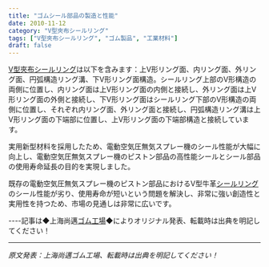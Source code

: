 ```yaml
---
title: "ゴムシール部品の製造と性能"
date: 2010-11-12
category: "V型夾布シールリング"
tags: ["V型夾布シールリング", "ゴム製品", "工業材料"]
draft: false
---
```


[V型夾布シールリング](http://www.smpolymer.com/)は以下を含みます：上V形リング面、内リング面、外リング面、円弧構造リング溝、下V形リング面構造。シールリング上部のV形構造の両側に位置し、内リング面は上V形リング面の内側と接続し、外リング面は上V形リング面の外側と接続し、下V形リング面はシールリング下部のV形構造の両側に位置し、それぞれ内リング面、外リング面と接続し、円弧構造リング溝は上V形リング面の下端部に位置し、上V形リング面の下端部構造と接続しています。

実用新型材料を採用したため、電動空気圧無気スプレー機のシール性能が大幅に向上し、電動空気圧無気スプレー機のピストン部品の高性能シールとシール部品の使用寿命延長の目的を実現しました。

既存の電動空気圧無気スプレー機のピストン部品におけるV型牛革[シールリング](http://www.smpolymer.com/)のシール性能が劣り、使用寿命が短いという問題を解決し、非常に強い創造性と実用性を持つため、市場の見通しは非常に広いです。

----記事は◆上海尚邁[ゴム工場](http://www.smpolymer.com/)◆によりオリジナル発表、転載時は出典を明記してください！

---

*原文発表：上海尚邁ゴム工場、転載時は出典を明記してください！*